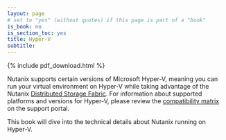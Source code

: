 ```yaml
---
layout: page
# set to "yes" (without quotes) if this page is part of a "book"
is_book: no
is_section_toc: yes
title: Hyper-V
subtitle:
---
```


{% include pdf_download.html %}

Nutanix supports certain versions of Microsoft Hyper-V, meaning you can run your virtual environment on Hyper-V while taking advantage of the Nutanix [Distributed Storage Fabric](/4c-book-of-aos-dsf.html). For information about supported platforms and versions for Hyper-V, please review the <a href="https://portal.nutanix.com/page/documents/compatibility-interoperability-matrix/hardware?selectedHardwareVendors=all&selectedHardwares=all&selectedAos=all&selectedHypervisorTypes=HYPERV" target="_blank" title="Hyper-V compatibility matrix">compatibility matrix</a> on the support portal.

This book will dive into the technical details about Nutanix running on Hyper-V.
